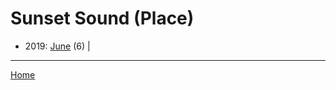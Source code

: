 # Sunset Sound (Place)

  * 2019: 
      [June](./sunset-sound-place-2019-06.md) (6) | 

----

[Home](../)
